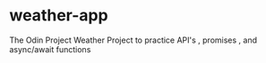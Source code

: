 # weather-app
The Odin Project Weather Project to practice API's , promises , and async/await functions
